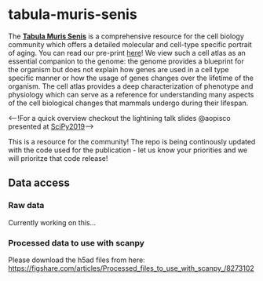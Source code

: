 # tabula-muris-senis

The [**Tabula Muris Senis**](https://tabula-muris-senis.ds.czbiohub.org/) is a comprehensive resource for the cell biology community which offers a detailed molecular and cell-type specific portrait of aging. You can read our pre-print [here](https://www.biorxiv.org/content/10.1101/661728v1)! We view such a cell atlas as an essential companion to the genome: the genome provides a blueprint for the organism but does not explain how genes are used in a cell type specific manner or how the usage of genes changes over the lifetime of the organism. The cell atlas provides a deep characterization of phenotype and physiology which can serve as a reference for understanding many aspects of the cell biological changes that mammals undergo during their lifespan.

<--!For a quick overview checkout the lightining talk slides @aopisco presented at [SciPy2019]()-->

This is a resource for the community! The repo is being continously updated with the code used for the publication - let us know your priorities and we will prioritze that code release!

## Data access

### Raw data
Currently working on this...

### Processed data to use with scanpy
Please download the h5ad files from here: https://figshare.com/articles/Processed_files_to_use_with_scanpy_/8273102
